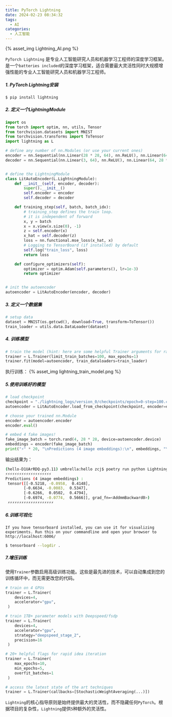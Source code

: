```yaml
---
title: PyTorch Lightning
date: 2024-02-23 08:34:32
tags:
  - AI
categories:
  - 人工智能
---
```


{% asset_img Lightning_AI.png %}

`PyTorch Lightning` 是专业人工智能研究人员和机器学习工程师的深度学习框架。是一个`batteries included`的深度学习框架，适合需要最大灵活性同时大规模增强性能的专业人工智能研究人员和机器学习工程师。
<!-- more -->

##### 1. PyTorch Lightning安装

```bash
$ pip install lightning
```
##### 2. 定义一个LightningModule

```python
import os
from torch import optim, nn, utils, Tensor
from torchvision.datasets import MNIST
from torchvision.transforms import ToTensor
import lightning as L

# define any number of nn.Modules (or use your current ones)
encoder = nn.Sequential(nn.Linear(28 * 28, 64), nn.ReLU(), nn.Linear(64, 3))
decoder = nn.Sequential(nn.Linear(3, 64), nn.ReLU(), nn.Linear(64, 28 * 28))


# define the LightningModule
class LitAutoEncoder(L.LightningModule):
    def __init__(self, encoder, decoder):
        super().__init__()
        self.encoder = encoder
        self.decoder = decoder

    def training_step(self, batch, batch_idx):
        # training_step defines the train loop.
        # it is independent of forward
        x, y = batch
        x = x.view(x.size(0), -1)
        z = self.encoder(x)
        x_hat = self.decoder(z)
        loss = nn.functional.mse_loss(x_hat, x)
        # Logging to TensorBoard (if installed) by default
        self.log("train_loss", loss)
        return loss

    def configure_optimizers(self):
        optimizer = optim.Adam(self.parameters(), lr=1e-3)
        return optimizer


# init the autoencoder
autoencoder = LitAutoEncoder(encoder, decoder)
```
##### 3. 定义一个数据集

```python
# setup data
dataset = MNIST(os.getcwd(), download=True, transform=ToTensor())
train_loader = utils.data.DataLoader(dataset)
```

##### 4. 训练模型

```python
# train the model (hint: here are some helpful Trainer arguments for rapid idea iteration)
trainer = L.Trainer(limit_train_batches=100, max_epochs=1)
trainer.fit(model=autoencoder, train_dataloaders=train_loader)
```
执行训练：
{% asset_img lightning_train_model.png %}

##### 5.使用训练好的模型

```python
# load checkpoint
checkpoint = "./lightning_logs/version_0/checkpoints/epoch=0-step=100.ckpt"
autoencoder = LitAutoEncoder.load_from_checkpoint(checkpoint, encoder=encoder, decoder=decoder)

# choose your trained nn.Module
encoder = autoencoder.encoder
encoder.eval()

# embed 4 fake images!
fake_image_batch = torch.rand(4, 28 * 28, device=autoencoder.device)
embeddings = encoder(fake_image_batch)
print("⚡" * 20, "\nPredictions (4 image embeddings):\n", embeddings, "\n", "⚡" * 20)
```
输出结果为：
```bash
(hello-D1UArRDQ-py3.11) umbrella:hello zcj$ poetry run python Lightning_module_demo.py 
⚡⚡⚡⚡⚡⚡⚡⚡⚡⚡⚡⚡⚡⚡⚡⚡⚡⚡⚡⚡ 
Predictions (4 image embeddings) :
 tensor([[-0.5218, -0.0958,  0.4148],
        [-0.6634, -0.0083,  0.5347],
        [-0.6266,  0.0502,  0.4794],
        [-0.6974, -0.0774,  0.5666]], grad_fn=<AddmmBackward0>) 
 ⚡⚡⚡⚡⚡⚡⚡⚡⚡⚡⚡⚡⚡⚡⚡⚡⚡⚡⚡⚡
```

##### 6.训练可视化

`If you have tensorboard installed, you can use it for visualizing experiments. Run this on your commandline and open your browser to http://localhost:6006/`

```bash
$ tensorboard --logdir .
```
##### 7.增压训练

使用`Trainer`参数启用高级训练功能。这些是最先进的技术，可以自动集成到您的训练循环中，而无需更改您的代码。

```python
# train on 4 GPUs
trainer = L.Trainer(
    devices=4,
    accelerator="gpu",
 )

# train 1TB+ parameter models with Deepspeed/fsdp
trainer = L.Trainer(
    devices=4,
    accelerator="gpu",
    strategy="deepspeed_stage_2",
    precision=16
 )

# 20+ helpful flags for rapid idea iteration
trainer = L.Trainer(
    max_epochs=10,
    min_epochs=5,
    overfit_batches=1
 )

# access the latest state of the art techniques
trainer = L.Trainer(callbacks=[StochasticWeightAveraging(...)])
```
`Lightning`的核心指导原则是始终提供最大的灵活性，而不隐藏任何`PyTorch`。根据项目的复杂性，`Lightning`提供`5`种额外的灵活性。